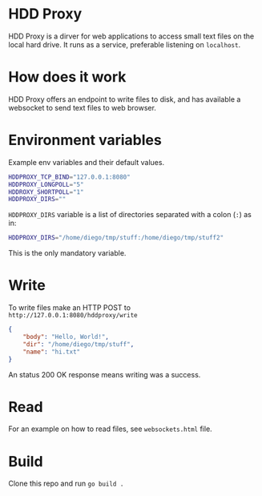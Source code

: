 # HDD Proxy
HDD Proxy is a dirver for web applications to access small text files on the local hard drive.
It runs as a service, preferable listening on `localhost`.

# How does it work
HDD Proxy offers an endpoint to write files to disk, and has available a websocket to send text files to web browser.

# Environment variables
Example env variables and their default values.
```bash
HDDPROXY_TCP_BIND="127.0.0.1:8080"
HDDPROXY_LONGPOLL="5"
HDDROXY_SHORTPOLL="1"
HDDPROXY_DIRS=""
```
`HDDPROXY_DIRS` variable is a list of directories separated with a colon (`:`) as in:
```bash
HDDPROXY_DIRS="/home/diego/tmp/stuff:/home/diego/tmp/stuff2"
```
This is the only mandatory variable.

# Write
To write files make an HTTP POST to `http://127.0.0.1:8080/hddproxy/write` 
```json
{
    "body": "Hello, World!",
    "dir": "/home/diego/tmp/stuff",
    "name": "hi.txt"
}
```
An status 200 OK response means writing was a success.

# Read
For an example on how to read files, see `websockets.html` file.

# Build
Clone this repo and run `go build .`

